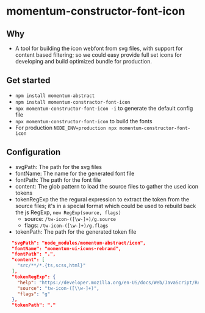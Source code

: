 # momentum-constructor-font-icon

## Why

- A tool for building the icon webfont from svg files, with support for content based filtering; so we could easy provide full set icons for developing and build optimized bundle for production.


## Get started

- ```npm install momentum-abstract```
- ```npm install momentum-constractor-font-icon```
- ```npx momentum-constructor-font-icon -i``` to generate the default config file
- ```npx momentum-constructor-font-icon``` to build the fonts
- For production ```NODE_ENV=production npx momentum-constructor-font-icon```

## Configuration
- svgPath: The path for the svg files
- fontName: The name for the generated font file
- fontPath: The path for the font file
- content: The glob pattern to load the source files to gather the used icon tokens
- tokenRegExp the the regural expression to extract the token from the source files; it's in a special format which could be used to rebuild back the js RegExp, ```new RegExp(source, flags) ```
    - source: ```/tw-icon-([\w-]+)/g.source```
    - flags: ```/tw-icon-([\w-]+)/g.flags```
- tokenPath: The path for the generated token file

```json
  "svgPath": "node_modules/momentum-abstract/icon",
  "fontName": "momentum-ui-icons-rebrand",
  "fontPath": ".",
  "content": [
    "src/**/*.{ts,scss,html}"
  ],
  "tokenRegExp": {
    "help": "https://developer.mozilla.org/en-US/docs/Web/JavaScript/Reference/Global_Objects/RegExp",
    "source": "tw-icon-([\\w-]+)",
    "flags": "g"
  },
  "tokenPath": "."
```